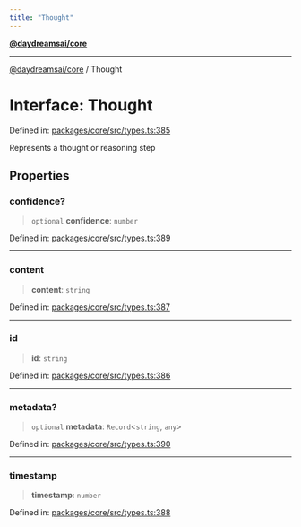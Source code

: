 ```yaml
---
title: "Thought"
---
```


[**@daydreamsai/core**](./api-reference.md)

***

[@daydreamsai/core](./api-reference.md) / Thought

# Interface: Thought

Defined in: [packages/core/src/types.ts:385](https://github.com/dojoengine/daydreams/blob/95678f46ea3908883ec80d853a28c9f23ca4f5c2/packages/core/src/types.ts#L385)

Represents a thought or reasoning step

## Properties

### confidence?

> `optional` **confidence**: `number`

Defined in: [packages/core/src/types.ts:389](https://github.com/dojoengine/daydreams/blob/95678f46ea3908883ec80d853a28c9f23ca4f5c2/packages/core/src/types.ts#L389)

***

### content

> **content**: `string`

Defined in: [packages/core/src/types.ts:387](https://github.com/dojoengine/daydreams/blob/95678f46ea3908883ec80d853a28c9f23ca4f5c2/packages/core/src/types.ts#L387)

***

### id

> **id**: `string`

Defined in: [packages/core/src/types.ts:386](https://github.com/dojoengine/daydreams/blob/95678f46ea3908883ec80d853a28c9f23ca4f5c2/packages/core/src/types.ts#L386)

***

### metadata?

> `optional` **metadata**: `Record`\<`string`, `any`\>

Defined in: [packages/core/src/types.ts:390](https://github.com/dojoengine/daydreams/blob/95678f46ea3908883ec80d853a28c9f23ca4f5c2/packages/core/src/types.ts#L390)

***

### timestamp

> **timestamp**: `number`

Defined in: [packages/core/src/types.ts:388](https://github.com/dojoengine/daydreams/blob/95678f46ea3908883ec80d853a28c9f23ca4f5c2/packages/core/src/types.ts#L388)
